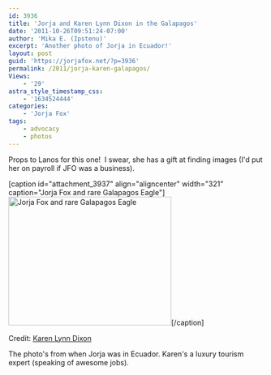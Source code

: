 ```yaml
---
id: 3936
title: 'Jorja and Karen Lynn Dixon in the Galapagos'
date: '2011-10-26T09:51:24-07:00'
author: 'Mika E. (Ipstenu)'
excerpt: 'Another photo of Jorja in Ecuador!'
layout: post
guid: 'https://jorjafox.net/?p=3936'
permalink: /2011/jorja-karen-galapagos/
Views:
    - '29'
astra_style_timestamp_css:
    - '1634524444'
categories:
    - 'Jorja Fox'
tags:
    - advocacy
    - photos
---
```


Props to Lanos for this one!  I swear, she has a gift at finding images (I'd put her on payroll if JFO was a business).

[caption id="attachment_3937" align="aligncenter" width="321" caption="Jorja Fox and rare Galapagos Eagle"]<a href="//static.jorjafox.net/wordpress/2011/10/Jorja_Fox_Karen_Lynn_Dixon.jpg"><img class="size-full wp-image-3937" title="Jorja Fox  and rare Galapagos Eagle" src="//static.jorjafox.net/wordpress/2011/10/Jorja_Fox_Karen_Lynn_Dixon.jpg" alt="Jorja Fox and rare Galapagos Eagle" width="321" height="254" /></a>[/caption]

Credit: <a href="http://karenlynndixon.com/">Karen Lynn Dixon</a>

The photo's from when Jorja was in Ecuador. Karen's a luxury tourism expert (speaking of awesome jobs).